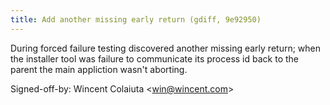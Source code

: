 ```yaml
---
title: Add another missing early return (gdiff, 9e92950)
---
```


During forced failure testing discovered another missing early return; when the installer tool was failure to communicate its process id back to the parent the main appliction wasn't aborting.

Signed-off-by: Wincent Colaiuta &lt;win@wincent.com&gt;
